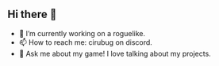 ## Hi there 👋
- 🔭 I’m currently working on a roguelike.
- 📫 How to reach me: cirubug on discord.
- 💬 Ask me about my game! I love talking about my projects.

<!--
**Ciru-Bug/Ciru-Bug** is a ✨ _special_ ✨ repository because its `README.md` (this file) appears on your GitHub profile.

Here are some ideas to get you started:

- 🔭 I’m currently working on ...
- 🌱 I’m currently learning ...
- 👯 I’m looking to collaborate on ...
- 🤔 I’m looking for help with ...
- 💬 Ask me about ...
- 📫 How to reach me: ...
- 😄 Pronouns: ...
- ⚡ Fun fact: ...
-->

